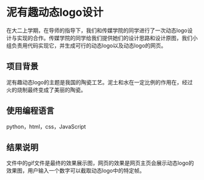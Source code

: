 # 泥有趣动态logo设计
在大二上学期，在导师的指导下，我们和传媒学院的同学进行了一次动态logo设计与实现的合作。传媒学院的同学给我们提供她们的设计思路和设计原图，我们小组负责用代码实现它，并生成可行的动态logo以及动态logo的网页。
## 项目背景
泥有趣动态logo的主题是我国的陶瓷工艺。泥土和水在一定比例的作用在，经过火的烧制最终变成了美丽的陶瓷。
## 使用编程语言
python，html，css，JavaScript
## 结果说明
文件中的gif文件是最终的效果展示图，网页的效果是网页主页会展示动态logo的效果图，用户输入一个数字可以截取动态logo中的特定帧。

